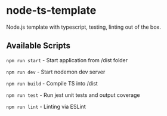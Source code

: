 # node-ts-template
Node.js template with typescript, testing, linting out of the box. 

## Available Scripts

```npm run start``` - Start application from /dist folder

```npm run dev``` - Start nodemon dev server

```npm run build``` - Compile TS into /dist

```npm run test``` - Run jest unit tests and output coverage

```npm run lint``` - Linting via ESLint
